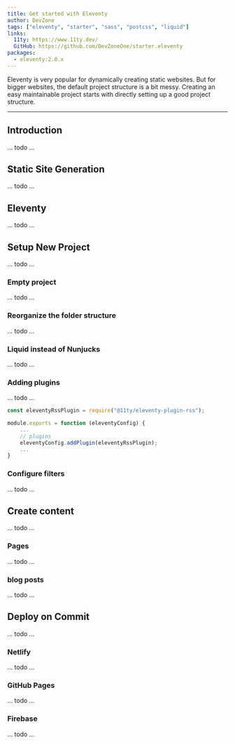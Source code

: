 ```yaml
---
title: Get started with Eleventy
author: DevZone
tags: ["eleventy", "starter", "sass", "postcss", "liquid"]
links:
  11ty: https://www.11ty.dev/
  GitHub: https://github.com/DevZoneOne/starter.eleventy
packages:
  - eleventy:2.0.x
---
```


Eleventy is very popular for dynamically creating static websites. But for bigger websites, the default project structure is a bit messy. Creating an easy maintainable project starts
with directly setting up a good project structure.

---

## Introduction

... todo ...

## Static Site Generation

... todo ...

## Eleventy

... todo ...

## Setup New Project

... todo ...

### Empty project

... todo ...

### Reorganize the folder structure

... todo ...

### Liquid instead of Nunjucks

... todo ...

### Adding plugins

... todo ...

```js
const eleventyRssPlugin = require("@11ty/eleventy-plugin-rss");

module.exports = function (eleventyConfig) {
    ...
    // plugins
    eleventyConfig.addPlugin(eleventyRssPlugin);
    ...
}
```

### Configure filters

... todo ...

## Create content

... todo ...

### Pages

... todo ...

### blog posts

... todo ...

## Deploy on Commit

... todo ...

### Netlify

... todo ...

### GitHub Pages

... todo ...

### Firebase

... todo ...
